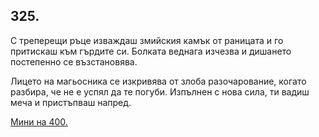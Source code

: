 ## 325.

С треперещи ръце изваждаш змийския камък от раницата и го
притискаш към гърдите си. Болката веднага изчезва и дишането
постепенно се възстановява.

Лицето на магьосника се изкривява от злоба разочарование, когато
разбира, че не е успял да те погуби. Изпълнен с нова сила, ти вадиш
меча и пристъпваш напред.

[Мини на 400.](./400)
